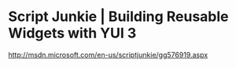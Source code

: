 <!--
id: 3042741796
link: http://kevinisom.info/post/3042741796/script-junkie-building-reusable-widgets-with-yui-3
slug: script-junkie-building-reusable-widgets-with-yui-3
date: Tue Feb 01 2011 16:54:07 GMT+1300 (NZDT)
raw: {"blog_name":"kevinisom","id":3042741796,"post_url":"http://kevinisom.info/post/3042741796/script-junkie-building-reusable-widgets-with-yui-3","slug":"script-junkie-building-reusable-widgets-with-yui-3","type":"link","date":"2011-02-01 03:54:07 GMT","timestamp":1296532447,"state":"published","format":"html","reblog_key":"NCdwtcbV","tags":[],"short_url":"http://tmblr.co/Zw68Yy2rN8ua","highlighted":[],"feed_item":"http://msdn.microsoft.com/en-us/scriptjunkie/gg576919.aspx","from_feed_id":"650234","note_count":0,"title":"Script Junkie | Building Reusable Widgets with YUI 3","url":"http://msdn.microsoft.com/en-us/scriptjunkie/gg576919.aspx","description":""}
publish: 2011-02-01
tags: 
title: Script Junkie | Building Reusable Widgets with YUI 3
-->


Script Junkie | Building Reusable Widgets with YUI 3
====================================================

<http://msdn.microsoft.com/en-us/scriptjunkie/gg576919.aspx>

